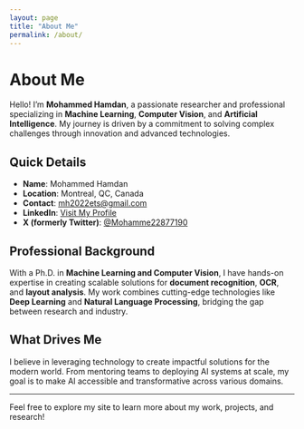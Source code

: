```yaml
---
layout: page
title: "About Me"
permalink: /about/
---
```


# About Me

Hello! I’m **Mohammed Hamdan**, a passionate researcher and professional specializing in **Machine Learning**, **Computer Vision**, and **Artificial Intelligence**. My journey is driven by a commitment to solving complex challenges through innovation and advanced technologies.

## Quick Details

- **Name**: Mohammed Hamdan  
- **Location**: Montreal, QC, Canada  
- **Contact**: [mh2022ets@gmail.com](mailto:mh2022ets@gmail.com)  
- **LinkedIn**: [Visit My Profile](https://www.linkedin.com/in/mohammed-hamdan-b4545316a/)  
- **X (formerly Twitter)**: [@Mohamme22877190](https://x.com/Mohamme22877190)  

## Professional Background

With a Ph.D. in **Machine Learning and Computer Vision**, I have hands-on expertise in creating scalable solutions for **document recognition**, **OCR**, and **layout analysis**. My work combines cutting-edge technologies like **Deep Learning** and **Natural Language Processing**, bridging the gap between research and industry.

## What Drives Me

I believe in leveraging technology to create impactful solutions for the modern world. From mentoring teams to deploying AI systems at scale, my goal is to make AI accessible and transformative across various domains.

---

Feel free to explore my site to learn more about my work, projects, and research!
